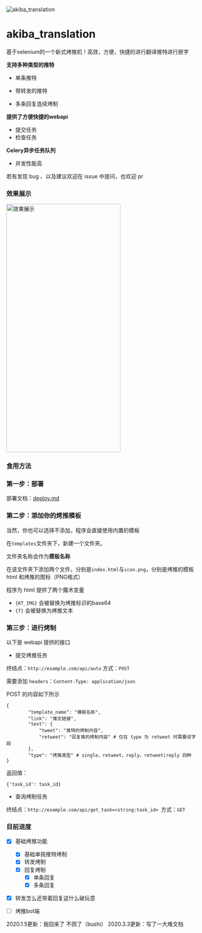 ![akiba_translation](https://socialify.git.ci/Akegarasu/akiba_translation/image?description=1&forks=1&issues=1&language=1&logo=https%3A%2F%2Fs3.ax1x.com%2F2021%2F02%2F25%2FyvLBJe.png&owner=1&pulls=1&stargazers=1&theme=Light)
# akiba_translation

基于selenium的一个新式烤推机！高效，方便，快捷的进行翻译推特进行嵌字

**支持多种类型的推特**

- 单条推特

- 带转发的推特

- 多条回复连续烤制


**提供了方便快捷的webapi**

- 提交任务
- 检查任务

**Celery异步任务队列**

- 并发性能高

若有发现 bug 、以及建议欢迎在 issue 中提问，也欢迎 pr


### 效果展示
<img src="https://i.loli.net/2021/03/06/nRigC8PksdNXA2u.png"  width="300" height="650" alt="效果展示">

### 食用方法

### 第一步：部署

部署文档：[deploy.md](https://github.com/Akegarasu/akiba_translation/blob/main/docs/deploy.md)

### 第二步：添加你的烤推模板

当然，你也可以选择不添加，程序会直接使用内置的模板

在`templates`文件夹下，新建一个文件夹。

文件夹名称会作为**模板名称**

在该文件夹下添加两个文件，分别是`index.html`与`icon.png`，分别是烤推的模板 html 和烤推的图标（PNG格式）

程序为 html 提供了两个魔术变量

- `{KT_IMG}` 会被替换为烤推标识的base64
- `{T}` 会被替换为烤推文本


### 第三步：进行烤制

以下是 webapi 提供的接口

- 提交烤推任务

终结点：`http://example.com/api/auto`  方式：`POST` 

需要添加 `headers`：`Content-Type: application/json`

POST 的内容如下所示

```
{
        "template_name": "模板名称",
        "link": "推文链接",
        "text": {
            "tweet": "推特的烤制内容",
            "retweet": "回复推的烤制内容" # 仅在 type 为 retweet 时需要该字段
        },
        "type": "烤推类型" # single，retweet，reply，retweet|reply 四种
}
```

返回值：

```
{'task_id': task_id}
```



- 查询烤制任务

终结点：`http://example.com/api/get_task=<string:task_id> `方式：`GET` 

  

### 目前进度

- [x] 基础烤推功能
    - [x] 基础单挑推特烤制
    - [x] 转发烤制
    - [x] 回复烤制
        - [x] 单条回复
        - [x] 多条回复
- [x] 转发怎么还带着回复这什么破玩意
- [ ] 烤推bot端


2020.1.5更新：我回来了 不鸽了（bushi）
2020.3.3更新：写了一大堆文档